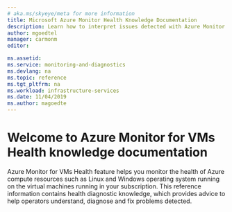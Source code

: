 ```yaml
---
# aka.ms/skyeye/meta for more information
title: Microsoft Azure Monitor Health Knowledge Documentation
description: Learn how to interpret issues detected with Azure Monitor for VMs Health using the knowledge articles provided.  
author: mgoedtel
manager: carmonm
editor: 

ms.assetid: 
ms.service: monitoring-and-diagnostics
ms.devlang: na
ms.topic: reference
ms.tgt_pltfrm: na
ms.workload: infrastructure-services
ms.date: 11/04/2019
ms.author: magoedte
---
```


# Welcome to Azure Monitor for VMs Health knowledge documentation

Azure Monitor for VMs Health feature helps you monitor the health of Azure compute resources such as Linux and Windows operating system running on the virtual machines running in your subscription. This reference information contains health diagnostic knowledge, which provides advice to help operators understand, diagnose and fix problems detected. 
